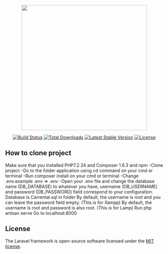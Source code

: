 <p align="center"><img src="https://res.cloudinary.com/dtfbvvkyp/image/upload/v1566331377/laravel-logolockup-cmyk-red.svg" width="400"></p>

<p align="center">
<a href="https://travis-ci.org/laravel/framework"><img src="https://travis-ci.org/laravel/framework.svg" alt="Build Status"></a>
<a href="https://packagist.org/packages/laravel/framework"><img src="https://poser.pugx.org/laravel/framework/d/total.svg" alt="Total Downloads"></a>
<a href="https://packagist.org/packages/laravel/framework"><img src="https://poser.pugx.org/laravel/framework/v/stable.svg" alt="Latest Stable Version"></a>
<a href="https://packagist.org/packages/laravel/framework"><img src="https://poser.pugx.org/laravel/framework/license.svg" alt="License"></a>
</p>

## How to clone project
Make sure that you installed PHP7.2.24  and Composer 1.6.3 and npm 
 -Clone  project
 -Go to the folder application using cd command on your cmd or terminal
 -Run composer install on your cmd or terminal
 -Change .env.example .env => .env
 -Open your .env file and change the database name (DB_DATABASE) to whatever you have, username (DB_USERNAME) and password (DB_PASSWORD)   field correspond to your configuration. Database is Carrental.sql in folder
 By default, the username is root and you can leave the password field empty. (This is for Xampp)
 By default, the username is root and password is also root. (This is for Lamp)
 Run php artisan serve
 Go to localhost:8000

## License

The Laravel framework is open-source software licensed under the [MIT license](https://opensource.org/licenses/MIT).
